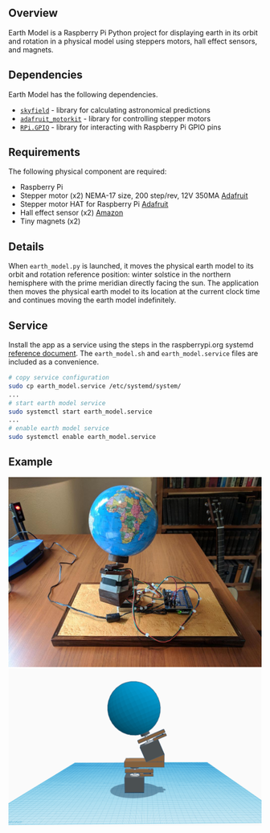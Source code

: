 ## Overview

Earth Model is a Raspberry Pi Python project for displaying earth in its orbit and rotation in a physical model
using steppers motors, hall effect sensors, and magnets.

## Dependencies

Earth Model has the following dependencies.

* [`skyfield`](https://rhodesmill.org/skyfield/) - library for calculating astronomical predictions
* [`adafruit_motorkit`](https://github.com/adafruit/Adafruit_CircuitPython_MotorKit) - library for controlling stepper motors
* [`RPi.GPIO`](https://pypi.org/project/RPi.GPIO) - library for interacting with Raspberry Pi GPIO pins

## Requirements

The following physical component are required:

* Raspberry Pi
* Stepper motor (x2) NEMA-17 size, 200 step/rev, 12V 350MA [Adafruit](https://www.adafruit.com/product/324)
* Stepper motor HAT for Raspberry Pi [Adafruit](https://www.adafruit.com/product/2348) 
* Hall effect sensor (x2) [Amazon](https://www.amazon.com/gp/product/B01M2WASFL/ref=ppx_yo_dt_b_asin_title_o04_s01?ie=UTF8&psc=1)
* Tiny magnets (x2)

## Details

When `earth_model.py` is launched, it moves the physical earth model to its orbit and rotation 
reference position: winter solstice in the northern hemisphere with the prime meridian directly facing the sun.
The application then moves the physical earth model to its location at the current clock time and
continues moving the earth model indefinitely.   

## Service

Install the app as a service using the steps in the raspberrypi.org systemd [reference document](https://www.raspberrypi.org/documentation/linux/usage/systemd.md).
The `earth_model.sh` and `earth_model.service` files are included as a convenience.

```bash
# copy service configuration
sudo cp earth_model.service /etc/systemd/system/
...
# start earth model service 
sudo systemctl start earth_model.service
...
# enable earth model service
sudo systemctl enable earth_model.service
```

## Example

![Earth Model](images/earth_model.jpg "Earth Model")
![Tinkercad](images/tinkercad.png "Tinkercad")